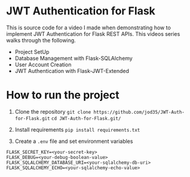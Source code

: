 # JWT Authentication for Flask
This is source code for a video I made when demonstrating how to implement JWT Authentication for Flask REST APIs. This videos series walks through the following.
- Project SetUp
- Database Management with Flask-SQLAlchemy
- User Account Creation
- JWT Authentication with Flask-JWT-Extended


# How to run the project
1. Clone the repository
```git clone https://github.com/jod35/JWT-Auth-for-Flask.git```
```cd JWT-Auth-for-Flask.git/```

2. Install requirements
```pip install requirements.txt```

3. Create a `.env` file and set environment variables
```
FLASK_SECRET_KEY=<your-secret-key>
FLASK_DEBUG=<your-debug-boolean-value>
FLASK_SQLALCHEMY_DATABASE_URI=<your-sqlalchemy-db-uri>
FLASK_SQLALCHEMY_ECHO=<your-sqlalchemy-echo-value>
```